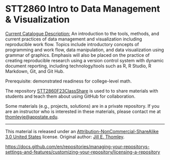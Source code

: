 # STT2860 Intro to Data Management & Visualization

[Current Catalogue Description:](http://bulletin.appstate.edu/) An introduction to the tools, methods, and current practices of data management and visualization including reproducible work flow. Topics include introductory concepts of programming and work flow, data manipulation, and data visualization using grammar of graphics. Emphasis will also be placed on the practice of creating reproducible research using a version control system with dynamic document reporting, including technology/tools such as R, R Studio, R Markdown, Git, and Git Hub. 

Prerequisite: demonstrated readiness for college-level math. 

The repository [STT2860F23ClassShare](https://github.com/STAT-JET-ASU/STT2860F23ClassShare) is used to to share materials with students and teach them about using GitHub for collaboration. 

Some materials (e.g., projects, solutions) are in a private repository. If you are an instructor who is interested in these materials, please contact me at thomleyje@appstate.edu.

***
This material is released under an [Attribution-NonCommercial-ShareAlike 3.0 United States](https://creativecommons.org/licenses/by-nc-sa/3.0/us/) license. Original author: [Jill E. Thomley](https://jillthomley.github.io/). 

https://docs.github.com/en/repositories/managing-your-repositorys-settings-and-features/customizing-your-repository/licensing-a-repository
